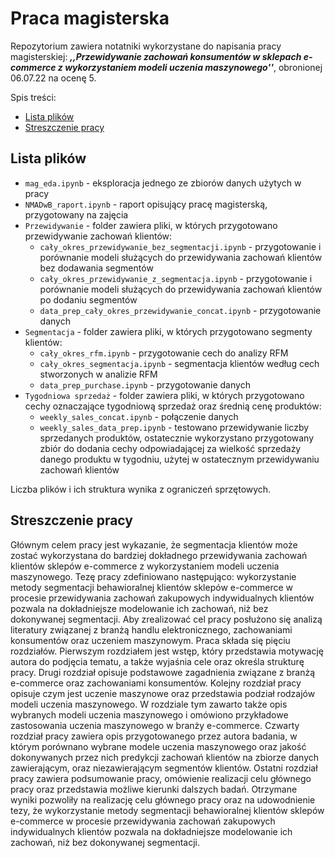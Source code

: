 # Praca magisterska

Repozytorium zawiera notatniki wykorzystane do napisania pracy magisterskiej: ***,,Przewidywanie zachowań konsumentów w sklepach e-commerce z wykorzystaniem modeli uczenia maszynowego''***, obronionej 06.07.22 na ocenę 5.

Spis treści:
* [Lista plików](#0)
* [Streszczenie pracy](#1)

## Lista plików <a name="0"></a>

* `mag_eda.ipynb` - eksploracja jednego ze zbiorów danych użytych w pracy
* `NMADwB_raport.ipynb` - raport opisujący pracę magisterską, przygotowany na zajęcia
* `Przewidywanie` - folder zawiera pliki, w których przygotowano przewidywanie zachowań klientów:
  - `cały_okres_przewidywanie_bez_segmentacji.ipynb` - przygotowanie i porównanie modeli służących do przewidywania zachowań klientów bez dodawania segmentów
  - `cały_okres_przewidywanie_z_segmentacja.ipynb` - przygotowanie i porównanie modeli służących do przewidywania zachowań klientów po dodaniu segmentów
  - `data_prep_cały_okres_przewidywanie_concat.ipynb` - przygotowanie danych
* `Segmentacja` - folder zawiera pliki, w których przygotowano segmenty klientów:
  - `cały_okres_rfm.ipynb` - przygotowanie cech do analizy RFM
  - `cały_okres_segmentacja.ipynb` - segmentacja klientów według cech stworzonych w analizie RFM
  - `data_prep_purchase.ipynb` - przygotowanie danych
* `Tygodniowa sprzedaż` - folder zawiera pliki, w których przygotowano cechy oznaczające tygodniową sprzedaż oraz średnią cenę produktów:
  - `weekly_sales_concat.ipynb` - połączenie danych
  - `weekly_sales_data_prep.ipynb` - testowano przewidywanie liczby sprzedanych produktów, ostatecznie wykorzystano przygotowany zbiór do dodania cechy odpowiadającej za wielkość sprzedaży danego produktu w tygodniu, użytej w ostatecznym przewidywaniu zachowań klientów
  
Liczba plików i ich struktura wynika z ograniczeń sprzętowych.

## Streszczenie pracy <a name="1"></a>

Głównym celem pracy jest wykazanie, że segmentacja klientów może zostać wykorzystana do bardziej dokładnego przewidywania zachowań klientów sklepów e-commerce z wykorzystaniem modeli uczenia maszynowego. Tezę pracy zdefiniowano następująco: wykorzystanie metody segmentacji behawioralnej klientów sklepów e-commerce w procesie przewidywania zachowań zakupowych indywidualnych klientów pozwala na dokładniejsze modelowanie ich zachowań, niż bez dokonywanej segmentacji. Aby zrealizować cel pracy posłużono się analizą literatury związanej z branżą handlu elektronicznego, zachowaniami konsumentów oraz uczeniem maszynowym.
Praca składa się pięciu rozdziałów. Pierwszym rozdziałem jest wstęp, który przedstawia motywację autora do podjęcia tematu, a także wyjaśnia cele oraz określa strukturę pracy. Drugi rozdział opisuje podstawowe zagadnienia związane z branżą e-commerce oraz zachowaniami konsumentów. Kolejny rozdział pracy opisuje czym jest uczenie maszynowe oraz przedstawia podział rodzajów modeli uczenia maszynowego. W rozdziale tym zawarto także opis wybranych modeli uczenia maszynowego i omówiono przykładowe zastosowania uczenia maszynowego w branży e-commerce. Czwarty rozdział pracy zawiera opis przygotowanego przez autora badania, w którym porównano wybrane modele uczenia maszynowego oraz jakość dokonywanych przez nich predykcji zachowań klientów na zbiorze danych zawierającym, oraz niezawierającym segmentów klientów. Ostatni rozdział pracy zawiera podsumowanie pracy, omówienie realizacji celu głównego pracy oraz przedstawia możliwe kierunki dalszych badań.
Otrzymane wyniki pozwoliły na realizację celu głównego pracy oraz na udowodnienie tezy, że wykorzystanie metody segmentacji behawioralnej klientów sklepów e-commerce w procesie przewidywania zachowań zakupowych indywidualnych klientów pozwala na dokładniejsze modelowanie ich zachowań, niż bez dokonywanej segmentacji.

